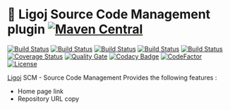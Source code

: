 # :link: Ligoj Source Code Management plugin [![Maven Central](https://maven-badges.herokuapp.com/maven-central/org.ligoj.plugin/plugin-scm/badge.svg)](https://maven-badges.herokuapp.com/maven-central/org.ligoj.plugin/plugin-scm)

[![Build Status](https://travis-ci.org/ligoj/plugin-scm.svg?branch=master)](https://travis-ci.org/ligoj/plugin-scm)
[![Build Status](https://circleci.com/gh/ligoj/plugin-scm.svg?style=svg)](https://circleci.com/gh/ligoj/plugin-scm)
[![Build Status](https://codeship.com/projects/9fa09170-0032-0135-b01e-4ad94b484645/status?branch=master)](https://codeship.com/projects/212490)
[![Build Status](https://semaphoreci.com/api/v1/ligoj/plugin-scm/branches/master/shields_badge.svg)](https://semaphoreci.com/ligoj/plugin-scm)
[![Build Status](https://ci.appveyor.com/api/projects/status/9y5qnt2neor8xhmk/branch/master?svg=true)](https://ci.appveyor.com/project/ligoj/plugin-scm/branch/master)
[![Coverage Status](https://coveralls.io/repos/github/ligoj/plugin-scm/badge.svg?branch=master)](https://coveralls.io/github/ligoj/plugin-scm?branch=master)
[![Quality Gate](https://sonarcloud.io/api/project_badges/measure?metric=alert_status&project=org.ligoj.plugin:plugin-scm)](https://sonarcloud.io/dashboard/index/org.ligoj.plugin:plugin-scm)
[![Codacy Badge](https://api.codacy.com/project/badge/Grade/5369bb9958d9447687c5d0fdfbbfaf8e)](https://www.codacy.com/app/ligoj/plugin-scm?utm_source=github.com&amp;utm_medium=referral&amp;utm_content=ligoj/plugin-scm&amp;utm_campaign=Badge_Grade)
[![CodeFactor](https://www.codefactor.io/repository/github/ligoj/plugin-scm/badge)](https://www.codefactor.io/repository/github/ligoj/plugin-scm)
[![License](http://img.shields.io/:license-mit-blue.svg)](http://fabdouglas.mit-license.org/)

[Ligoj](https://github.com/ligoj/ligoj) SCM - Source Code Management
Provides the following features :
- Home page link
- Repository URL copy

